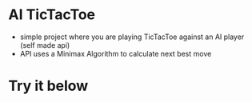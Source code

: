 # AI TicTacToe
- simple project where you are playing TicTacToe against an AI player (self made api)
- API uses a Minimax Algorithm to calculate next best move

# Try it below
